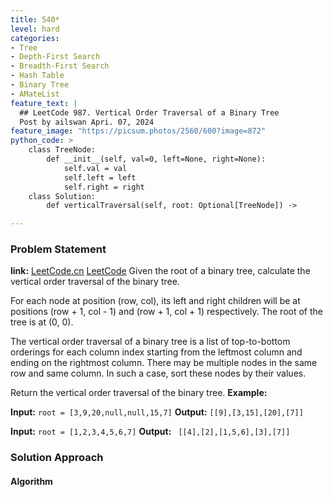 ```yaml
---
title: 540*
level: hard
categories:
- Tree
- Depth-First Search
- Breadth-First Search
- Hash Table
- Binary Tree
- AMateList
feature_text: |
  ## LeetCode 987. Vertical Order Traversal of a Binary Tree
  Post by ailswan Apri. 07, 2024
feature_image: "https://picsum.photos/2560/600?image=872"
python_code: >
    class TreeNode:
        def __init__(self, val=0, left=None, right=None):
            self.val = val
            self.left = left
            self.right = right
    class Solution:
        def verticalTraversal(self, root: Optional[TreeNode]) ->  

---
```


### Problem Statement
**link:**
[LeetCode.cn](https://leetcode.cn/problems/vertical-order-traversal-of-a-binary-tree/)
[LeetCode](https://leetcode.com/vertical-order-traversal-of-a-binary-tree/)
Given the root of a binary tree, calculate the vertical order traversal of the binary tree.

For each node at position (row, col), its left and right children will be at positions (row + 1, col - 1) and (row + 1, col + 1) respectively. The root of the tree is at (0, 0).

The vertical order traversal of a binary tree is a list of top-to-bottom orderings for each column index starting from the leftmost column and ending on the rightmost column. There may be multiple nodes in the same row and same column. In such a case, sort these nodes by their values.

Return the vertical order traversal of the binary tree.
**Example:**

**Input:** `root = [3,9,20,null,null,15,7]`
**Output:** `[[9],[3,15],[20],[7]]`

**Input:** `root = [1,2,3,4,5,6,7]`
**Output:** ` [[4],[2],[1,5,6],[3],[7]]`
 
 
### Solution Approach
 
#### Algorithm
 